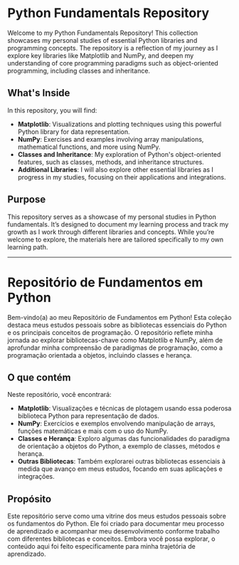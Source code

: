 # Python Fundamentals Repository

Welcome to my Python Fundamentals Repository! This collection showcases my personal studies of essential Python libraries and programming concepts. The repository is a reflection of my journey as I explore key libraries like Matplotlib and NumPy, and deepen my understanding of core programming paradigms such as object-oriented programming, including classes and inheritance.

## What's Inside

In this repository, you will find:

- **Matplotlib**: Visualizations and plotting techniques using this powerful Python library for data representation.
- **NumPy**: Exercises and examples involving array manipulations, mathematical functions, and more using NumPy.
- **Classes and Inheritance**: My exploration of Python's object-oriented features, such as classes, methods, and inheritance structures.
- **Additional Libraries**: I will also explore other essential libraries as I progress in my studies, focusing on their applications and integrations.

## Purpose

This repository serves as a showcase of my personal studies in Python fundamentals. It’s designed to document my learning process and track my growth as I work through different libraries and concepts. While you’re welcome to explore, the materials here are tailored specifically to my own learning path.

---

# Repositório de Fundamentos em Python

Bem-vindo(a) ao meu Repositório de Fundamentos em Python! Esta coleção destaca meus estudos pessoais sobre as bibliotecas essenciais do Python e os principais conceitos de programação. O repositório reflete minha jornada ao explorar bibliotecas-chave como Matplotlib e NumPy, além de aprofundar minha compreensão de paradigmas de programação, como a programação orientada a objetos, incluindo classes e herança.

## O que contém

Neste repositório, você encontrará:

- **Matplotlib**: Visualizações e técnicas de plotagem usando essa poderosa biblioteca Python para representação de dados.
- **NumPy**: Exercícios e exemplos envolvendo manipulação de arrays, funções matemáticas e mais com o uso do NumPy.
- **Classes e Herança**: Exploro algumas das funcionalidades do paradigma de orientação a objetos do Python, a exemplo de classes, métodos e herança.
- **Outras Bibliotecas**: Também explorarei outras bibliotecas essenciais à medida que avanço em meus estudos, focando em suas aplicações e integrações.

## Propósito

Este repositório serve como uma vitrine dos meus estudos pessoais sobre os fundamentos do Python. Ele foi criado para documentar meu processo de aprendizado e acompanhar meu desenvolvimento conforme trabalho com diferentes bibliotecas e conceitos. Embora você possa explorar, o conteúdo aqui foi feito especificamente para minha trajetória de aprendizado.

